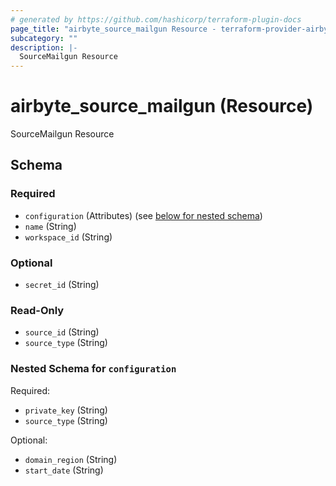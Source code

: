 ```yaml
---
# generated by https://github.com/hashicorp/terraform-plugin-docs
page_title: "airbyte_source_mailgun Resource - terraform-provider-airbyte"
subcategory: ""
description: |-
  SourceMailgun Resource
---
```


# airbyte_source_mailgun (Resource)

SourceMailgun Resource



<!-- schema generated by tfplugindocs -->
## Schema

### Required

- `configuration` (Attributes) (see [below for nested schema](#nestedatt--configuration))
- `name` (String)
- `workspace_id` (String)

### Optional

- `secret_id` (String)

### Read-Only

- `source_id` (String)
- `source_type` (String)

<a id="nestedatt--configuration"></a>
### Nested Schema for `configuration`

Required:

- `private_key` (String)
- `source_type` (String)

Optional:

- `domain_region` (String)
- `start_date` (String)


